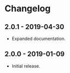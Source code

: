 # Changelog

## 2.0.1 - 2019-04-30

-   Expanded documentation.

## 2.0.0 - 2019-01-09

-   Initial release.
